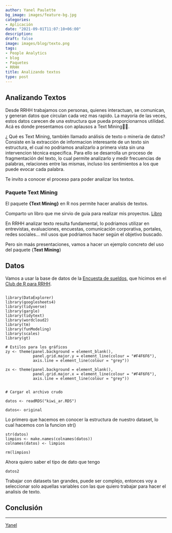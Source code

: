 ```yaml
---
author: Yanel Paulette
bg_image: images/feature-bg.jpg
categories:
- Aplicación
date: "2021-09-01T11:07:10+06:00"
description: 
draft: false
image: images/blog/texto.png
tags:
- People Analytics
- blog
- Paquetes
- RRHH
title: Analizando textos 
type: post
---
```


## Analizando Textos

Desde RRHH trabajamos con personas, quienes interactuan, se comunican, y generan datos que circulan cada vez mas rapido. La mayoria de las veces, estos datos carecen de una estructura que pueda proporcionarnos utilidad. Acá es donde presentamos con aplausos a Text Mining👏👏.

¿ Qué es Text Mining, también llamado análisis de texto o mineria de datos? Consiste en la extracción de informacion interesante de un texto sin estructura, el cual no podriamos analizarlo a primera vista sin una intervencion técnica especifica. Para ello se desarrolla un proceso de fragmentación del texto, lo cual permite analizarlo y medir frecuencias de palabras, relaciones entre las mismas, incluso los sentimientos a los que puede evocar cada palabra.

Te invito a conocer el proceso para poder analizar los textos.

### Paquete Text Mining

El paquete **{Text Mining}** en R nos permite hacer analisis de textos.

Comparto un libro que me sirvio de guia para realizar mis proyectos. [Libro](https://www.tidytextmining.com/)

En RRHH analizar texto resulta fundamental, lo podriamos utilizar en entrevistas, evaluaciones, encuestas, comunicación corporativa, portales, redes sociales... mil usos que podriamos hacer según el objetivo buscado.

Pero sin maás presentaciones, vamos a hacer un ejemplo concreto del uso del paquete {**Text Mining**}

## Datos

Vamos a usar la base de datos de la [Encuesta de sueldos](https://rpubs.com/Data4HR/encuesta-kiwi-2020), que hicimos en el [Club de R para RRHH](https://rpubs.com/Data4HR/encuesta-kiwi-2020).

```{r}

library(DataExplorer)
library(googlesheets4)
library(tidyverse)
library(gargle)
library(tidytext)
library(wordcloud2)
library(tm)
library(funModeling)
library(scales)
library(gt)

# Estilos para los gráficos
zy <- theme(panel.background = element_blank(),
            panel.grid.major.y = element_line(colour = "#F4F6F6"),
            axis.line = element_line(colour = "grey"))

zx <- theme(panel.background = element_blank(),
            panel.grid.major.x = element_line(colour = "#F4F6F6"),
            axis.line = element_line(colour = "grey"))


# Cargar el archivo crudo

datos <- readRDS("kiwi_ar.RDS")

datos<- original

```

Lo primero que hacemos en conocer la estructura de nuestro dataset, lo cual  hacemos con la funcion str()

```{r}
str(datos)
limpios <- make.names(colnames(datos))
colnames(datos) <- limpios

rm(limpios)

```
Ahora quiero saber el tipo de dato que tengo


```{r}
datos2
```


Trabajar con datasets tan grandes, puede ser complejo, entonces voy a seleccionar solo aquellas variables con las que quiero trabajar para hacer el analisis de texto. 





## Conclusión

------------------------------------------------------------------------

[Yanel](https://yanelpaulette.netlify.app/)
